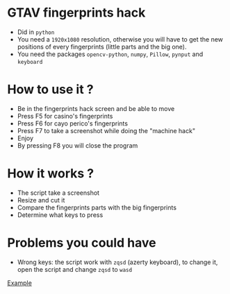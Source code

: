# GTAV fingerprints hack

* Did in `python`
* You need a `1920x1080` resolution, otherwise you will have to get the new positions of every fingerprints (little parts and the big one).
* You need the packages `opencv-python`, `numpy`, `Pillow`, `pynput` and `keyboard`


# How to use it ?
* Be in the fingerprints hack screen and be able to move
* Press F5 for casino's fingerprints
* Press F6 for cayo perico's fingerprints
* Press F7 to take a screenshot while doing the "machine hack"
* Enjoy
* By pressing F8 you will close the program

# How it works ?
* The script take a screenshot
* Resize and cut it
* Compare the fingerprints parts with the big fingerprints
* Determine what keys to press

# Problems you could have
* Wrong keys: the script work with `zqsd` (azerty keyboard), to change it, open the script and change `zqsd` to `wasd`

[Example](https://youtu.be/NDkrM6sgaAY)